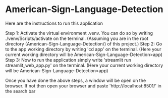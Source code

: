 # American-Sign-Language-Detection

Here are the instructions to run this application

Step 1: Activate the virtual environment .venv. You can do so by writing ./venv/Scripts/activate on the terminal. (Assuming you are in the root directory (American-Sign-Language-Detection/) of this project.)
Step 2: Go to the app working directory by writing 'cd app' on the terminal. (Here your current working directory will be American-Sign-Language-Detection>app)
Step 3: Now to run the application simply write 'streamlit run streamlit_web_app.py' on the terminal. (Here your current working directory will be American-Sign-Language-Detection>app) 

Once you have done the above steps, a window will be open on the browser. If not then open your browser and paste 'http://localhost:8501/' in the search bar 
